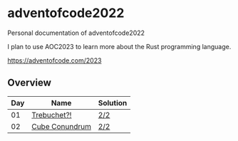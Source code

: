 # adventofcode2022
Personal documentation of adventofcode2022    

I plan to use AOC2023 to learn more about the Rust programming language.   

https://adventofcode.com/2023  

## Overview

| Day | Name                                                             | Solution |
| --- | ---------------------------------------------------------------- | ----- |
| 01  | [Trebuchet?!](https://adventofcode.com/2023/day/1)          | [2/2](https://github.com/42mb/advent-of-code/blob/main/adventofcode2023/day01/main.rs)     |
| 02  | [Cube Conundrum](https://adventofcode.com/2023/day/2)       | [2/2](https://github.com/42mb/advent-of-code/blob/main/adventofcode2023/day02/main.rs)    |
